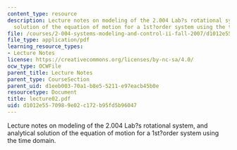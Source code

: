 ```yaml
---
content_type: resource
description: Lecture notes on modeling of the 2.004 Lab?s rotational system, and analytical
  solution of the equation of motion for a 1st?order system using the time domain.
file: /courses/2-004-systems-modeling-and-control-ii-fall-2007/d1012e5570989e02c172b95fd5b96047_lecture02.pdf
file_type: application/pdf
learning_resource_types:
- Lecture Notes
license: https://creativecommons.org/licenses/by-nc-sa/4.0/
ocw_type: OCWFile
parent_title: Lecture Notes
parent_type: CourseSection
parent_uid: d1eeb003-70a1-b8e5-5211-e97eacb45b0e
resourcetype: Document
title: lecture02.pdf
uid: d1012e55-7098-9e02-c172-b95fd5b96047
---
```

Lecture notes on modeling of the 2.004 Lab?s rotational system, and analytical solution of the equation of motion for a 1st?order system using the time domain.